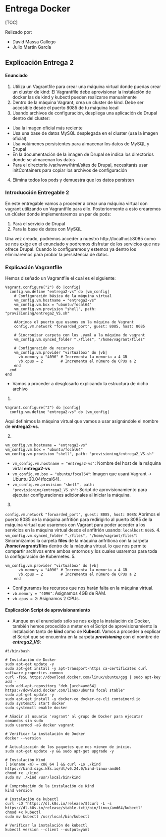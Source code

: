# Entrega Docker

[TOC]

Relizado por:

- David Massa Gallego
- Julio Martín García



## Explicación Entrega 2

#### Enunciado
1. Utiliza un Vagrantfile para crear una máquina virtual donde puedas crear un cluster de kind:
El Vagrantfile debe aprovisionar la instalación de docker las de kind y kubectl pueden realizarse manualmente
2. Dentro de la máquina Vagrant, crea un cluster de kind. Debe ser accesible desde el puerto 8085 de tu máquina local
3. Usando archivos de configuración, despliega una aplicación de Drupal dentro del cluster:
- Usa la imagen oficial más reciente
- Usa una base de datos MySQL desplegada en el cluster (usa la imagen oficial)
- Usa volúmenes persistentes para almacenar los datos de MySQL y Drupal
- En la documentación de la imagen de Drupal se indica los directorios donde se almacenan los datos
- Para el directorio /var/www/html/sites de Drupal, necesitarás usar initContainers para copiar los archivos de configuración
4. Elimina todos los pods y demuestra que los datos persisten

### Introducción Entregable 2

En este entregable vamos a proceder a crear una máquina virtual con vagrant utilizando un Vagrantfile para ello. Posteriormente a esto crearemos un clúster donde implementaremos un par de pods:
1. Para el servicio de Drupal
2. Para la base de datos con MySQL

Una vez creado, podremos acceder a nuestro http://localhost:8085 como se nos exige en el enunciado y podremos disfrutar de los servicios que nos ofrece Drupal. Cuando lo configuremos y estemos ya dentro los eliminaremos para probar la persistencia de datos.


### Explicación Vagrantfile

Hemos diseñado un Vagrantfile el cual es el siguiente:

~~~
Vagrant.configure("2") do |config|
  config.vm.define "entrega2-vs" do |vm_config|
    # Configuración básica de la máquina virtual
    vm_config.vm.hostname = "entrega2-vs"
    vm_config.vm.box = "ubuntu/focal64"
    vm_config.vm.provision "shell", path: "provisioning/entrega2_VS.sh"

    #Abrimos el puerto que usamos en la máquina de Vagrant
    config.vm.network "forwarded_port", guest: 8085, host: 8085

    # Sincronizar carpeta con los .yaml a la máquina de vagrant
    vm_config.vm.synced_folder "./files", "/home/vagrant/files"

    # Configuración de recursos
    vm_config.vm.provider "virtualbox" do |vb|
      vb.memory = "4096" # Incrementa la memoria a 4 GB
      vb.cpus = 2        # Incrementa el número de CPUs a 2
    end
  end
end
~~~

- Vamos a proceder a desglosarlo explicando la estructura de dicho archivo

1. 
~~~
Vagrant.configure("2") do |config|
  config.vm.define "entrega2-vs" do |vm_config|
~~~

Aqui definimos la máquina virtual que vamos a usar asignándole el nombre de **entrega2-vs**.

2. 
~~~
vm_config.vm.hostname = "entrega2-vs"
vm_config.vm.box = "ubuntu/focal64"
vm_config.vm.provision "shell", path: "provisioning/entrega2_VS.sh"
~~~

- `vm_config.vm.hostname = "entrega2-vs"`: Nombre del host de la máquina virtal **entrega2-vs**
- `vm_config.vm.box = "ubuntu/focal64"`: Imagen que usará Vagrant -> Ubuntu 20.04(focal64).
- `vm_config.vm.provision "shell", path: "provisioning/entrega2_VS.sh"`: Script de aprovisionamiento para ejecutar configuraciones adicionales al iniciar la máquina.

3. 
`config.vm.network "forwarded_port", guest: 8085, host: 8085`: Abrimos el puerto 8085 de la máquina anfritión para redirigirlo al puerto 8085 de la máquina virtual que usaremos con Vagrant para poder acceder a los servicios en la máquina virtual desde el anfitrión usando: `localhost:8085`.
4. 
`vm_config.vm.synced_folder "./files", "/home/vagrant/files"`: Sincronizamos la carpeta **files** de la máquina anfritiona con la carpeta **/home/vagrant/files** dentro de la máquina virtual. lo que nos permite compartir archivos entre ambos entornos y los cuales usaremos para toda la configuración de Kubernetes.
5. 
~~~
vm_config.vm.provider "virtualbox" do |vb|
      vb.memory = "4096" # Incrementa la memoria a 4 GB
      vb.cpus = 2        # Incrementa el número de CPUs a 2
    end
~~~

- Configuramos los recursos que nos harán falta en la máquina virtual.
- `vb.memory = "4096"`: Asignamos 4GB de RAM.
- `vb.cpus = 2`: Asignamos 2 CPUs.

#### Explicación Script de aprovisionamiento

- Aunque en el enunciado sólo se nos exige la instalación de Docker, también hemos procedido a meter en el Script de aprovisionamiento la instalación tanto de **kind** como de **Kubectl**.
Vamos a proceder a explicar el Script que se encuentra en la carpeta ***provisioning*** con el nombre de ***entrega2_VS***:
~~~
#!/bin/bash

# Instalación de Docker
sudo apt-get update -y
sudo apt-get install -y apt-transport-https ca-certificates curl software-properties-common
curl -fsSL https://download.docker.com/linux/ubuntu/gpg | sudo apt-key add -
sudo add-apt-repository "deb [arch=amd64] https://download.docker.com/linux/ubuntu focal stable"
sudo apt-get update -y
sudo apt-get install -y docker-ce docker-ce-cli containerd.io
sudo systemctl start docker
sudo systemctl enable docker

# Añadir al usuario 'vagrant' al grupo de Docker para ejecutar comandos sin sudo
sudo usermod -aG docker vagrant

# Verificar la instalación de Docker
docker --version

# Actualización de los paquetes que nos vienen de inicio.
sudo apt-get update -y && sudo apt-get upgrade -y

# Instalación Kind
[ $(uname -m) = x86_64 ] && curl -Lo ./kind https://kind.sigs.k8s.io/dl/v0.24.0/kind-linux-amd64
chmod +x ./kind
sudo mv ./kind /usr/local/bin/kind

# Comprobación de la instalación de Kind
kind version

# Instalación de kubectl
curl -LO "https://dl.k8s.io/release/$(curl -L -s https://dl.k8s.io/release/stable.txt)/bin/linux/amd64/kubectl"
chmod +x kubectl
sudo mv kubectl /usr/local/bin/kubectl

# Verificar la instalación de kubectl
kubectl version --client --output=yaml
~~~






















